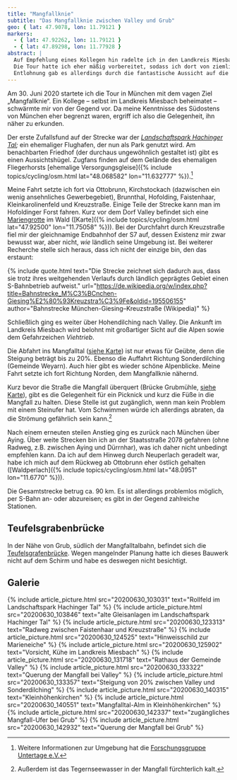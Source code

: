 ```yaml
---
title: "Mangfallknie"
subtitle: "Das Mangfallknie zwischen Valley und Grub"
geo: { lat: 47.9078, lon: 11.79121 }
markers:
  - { lat: 47.92262, lon: 11.79121 }
  - { lat: 47.89298, lon: 11.77928 }
abstract: |
  Auf Empfehlung eines Kollegen hin radelte ich in den Landkreis Miesbach zum Mangfallknie.
  Die Tour hatte ich eher mäßig vorbereitet, sodass ich dort von ziemlichen Steigungen überrascht worden bin, die ich durch Schieben überwinden musste.
  Entlohnung gab es allerdings durch die fantastische Aussicht auf die Alpen und die Landschaft im Landkreis.
---
```


Am 30. Juni 2020 startete ich die Tour in München mit dem vagen Ziel „Mangfallknie“.
Ein Kollege – selbst im Landkreis Miesbach beheimatet – schwärmte mir von der Gegend vor.
Da meine Kenntnisse des Südostens von München eher begrenzt waren, ergriff ich also die Gelegenheit, ihn näher zu erkunden.

Der erste Zufallsfund auf der Strecke war der _[Landschaftspark Hachinger Tal](https://de.wikipedia.org/wiki/Landschaftspark_Hachinger_Tal);_ ein ehemaliger Flughafen, der nun als Park genutzt wird.
Am benachbarten Friedhof (der durchaus ungewöhnlich gestaltet ist) gibt es einen Aussichtshügel.
Zugfans finden auf dem Gelände des ehemaligen Fliegerhorsts [ehemalige Versorgungsgleise]({% include topics/cycling/osm.html lat="48.068582" lon="11.632777" %}).[^footnote-park]

Meine Fahrt setzte ich fort via Ottobrunn, Kirchstockach (dazwischen ein wenig ansehnliches Gewerbegebiet), Brunnthal, Hofolding, Faistenhaar, Kleinkarolinenfeld und Kreuzstraße.
Einige Teile der Strecke kann man im Hofoldinger Forst fahren.
Kurz vor dem Dorf Valley befindet sich eine [Mariengrotte](https://de.wikipedia.org/wiki/Kleinkarolinenfeld) im Wald ([Karte]({% include topics/cycling/osm.html lat="47.92500" lon="11.75058" %})).
Bei der Durchfahrt durch Kreuzstraße fiel mir der gleichnamige Endbahnhof der S7 auf, dessen Existenz mir zwar bewusst war, aber nicht, _wie_ ländlich seine Umgebung ist.
Bei weiterer Recherche stelle sich heraus, dass ich nicht der einzige bin, den das erstaunt:

{% include quote.html text="Die Strecke zeichnet sich dadurch aus, dass sie trotz ihres weitgehenden Verlaufs durch ländlich geprägtes Gebiet einen S-Bahnbetrieb aufweist." url="https://de.wikipedia.org/w/index.php?title=Bahnstrecke_M%C3%BCnchen-Giesing%E2%80%93Kreuzstra%C3%9Fe&oldid=195506155" author="Bahnstrecke München-Giesing–Kreuzstraße (Wikipedia)" %}

Schließlich ging es weiter über Hohendilching nach Valley.
Die Ankunft im Landkreis Miesbach wird belohnt mit großartiger Sicht auf die Alpen sowie dem Gefahrzeichen _Viehtrieb_.

Die Abfahrt ins Mangfalltal ([siehe Karte](#map-embed)) ist nur etwas für Geübte, denn die Steigung beträgt bis zu 20%.
Ebenso die Auffahrt Richtung Sonderdilching (Gemeinde Weyarn).
Auch hier gibt es wieder schöne Alpenblicke.
Meine Fahrt setzte ich fort Richtung Norden, dem Mangfallknie nähernd.

Kurz bevor die Straße die Mangfall überquert (Brücke Grubmühle, [siehe Karte](#map-embed)), gibt es die Gelegenheit für ein Picknick und kurz die Füße in die Mangfall zu halten.
Diese Stelle ist gut zugänglich, wenn man kein Problem mit einem Steinufer hat.
Vom Schwimmen würde ich allerdings abraten, da die Strömung gefährlich sein kann.[^footnote-mangfall]

Nach einem erneuten steilen Anstieg ging es zurück nach München über Aying.
Über weite Strecken bin ich an der Staatsstraße 2078 gefahren (ohne Radweg, z.B. zwischen Aying und Dürrnhar), was ich daher nicht unbedingt empfehlen kann.
Da ich auf dem Hinweg durch Neuperlach geradelt war, habe ich mich auf dem Rückweg ab Ottobrunn eher östlich gehalten ([Waldperlach]({% include topics/cycling/osm.html lat="48.0951" lon="11.6770" %})).

Die Gesamtstrecke betrug ca. 90 km.
Es ist allerdings problemlos möglich, per S-Bahn an- oder abzureisen; es gibt in der Gegend zahlreiche Stationen.

## Teufelsgrabenbrücke

In der Nähe von Grub, südlich der Mangfalltalbahn, befindet sich die [Teufelsgrafenbrücke](https://de.wikipedia.org/wiki/Teufelsgrabenbr%C3%BCcke_(Valley)).
Wegen mangelnder Planung hatte ich dieses Bauwerk nicht auf dem Schirm und habe es deswegen nicht besichtigt.

## Galerie

<div class="gallery">
  {% include article_picture.html src="20200630_103031" text="Rollfeld im Landschaftspark Hachinger Tal" %}
  {% include article_picture.html src="20200630_103846" text="alte Gleisanlagen im Landschaftspark Hachinger Tal" %}
  {% include article_picture.html src="20200630_123313" text="Radweg zwischen Faistenhaar und Kreuzstraße" %}
  {% include article_picture.html src="20200630_124525" text="Hinweisschild zur Marieneiche" %}
  {% include article_picture.html src="20200630_125902" text="Vorsicht, Kühe im Landkreis Miesbach" %}
  {% include article_picture.html src="20200630_131718" text="Rathaus der Gemeinde Valley" %}
  {% include article_picture.html src="20200630_133322" text="Querung der Mangfall bei Valley" %}
  {% include article_picture.html src="20200630_133357" text="Steigung von 20% zwischen Valley und Sonderdilching" %}
  {% include article_picture.html src="20200630_140315" text="Kleinhöhenkirchen" %}
  {% include article_picture.html src="20200630_140551" text="Mangfalltal-Alm in Kleinhöhenkirchen" %}
  {% include article_picture.html src="20200630_142337" text="zugängliches Mangfall-Ufer bei Grub" %}
  {% include article_picture.html src="20200630_142932" text="Querung der Mangfall bei Grub" %}
</div>

[^footnote-park]: Weitere Informationen zur Umgebung hat die [Forschungsgruppe Untertage e.V.](https://fgut.wordpress.com/bauwerke/wk2/militarische-anlagen2/bayern/neubiberg-flughafen/)
[^footnote-mangfall]: Außerdem ist das Tegernseewasser in der Mangfall fürchterlich kalt.
